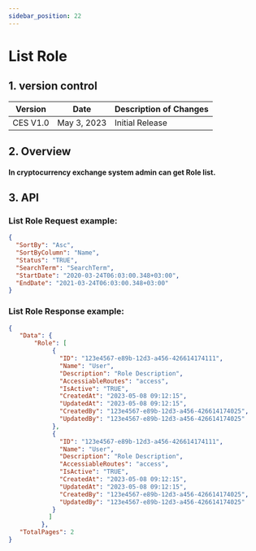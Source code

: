 ```yaml
---
sidebar_position: 22
---
```


# List Role

## 1. version control

| Version  | Date        | Description of Changes |
| -------- | ----------- | ---------------------- |
| CES V1.0 | May 3, 2023 | Initial Release        |

## 2. Overview

#### In cryptocurrency exchange system admin can get Role list.


## 3. API

### List Role Request example:

```json
{
  "SortBy": "Asc",
  "SortByColumn": "Name",
  "Status": "TRUE",
  "SearchTerm": "SearchTerm",
  "StartDate": "2020-03-24T06:03:00.348+03:00",
  "EndDate": "2021-03-24T06:03:00.348+03:00"
}
```

### List Role Response example:

```json
{
   "Data": {
       "Role": [
            {
              "ID": "123e4567-e89b-12d3-a456-426614174111", 
              "Name": "User",
              "Description": "Role Description",
              "AccessiableRoutes": "access",
              "IsActive": "TRUE",
              "CreatedAt": "2023-05-08 09:12:15",
              "UpdatedAt": "2023-05-08 09:12:15",
              "CreatedBy": "123e4567-e89b-12d3-a456-426614174025",
              "UpdatedBy": "123e4567-e89b-12d3-a456-426614174025"
            }, 
            {
              "ID": "123e4567-e89b-12d3-a456-426614174111", 
              "Name": "User",
              "Description": "Role Description",
              "AccessiableRoutes": "access",
              "IsActive": "TRUE",
              "CreatedAt": "2023-05-08 09:12:15",
              "UpdatedAt": "2023-05-08 09:12:15",
              "CreatedBy": "123e4567-e89b-12d3-a456-426614174025",
              "UpdatedBy": "123e4567-e89b-12d3-a456-426614174025"
            }
           ]
         },
   "TotalPages": 2
}
```
